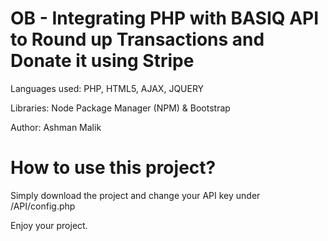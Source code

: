 # OB - Integrating PHP with BASIQ API to Round up Transactions and Donate it using Stripe

Languages used: PHP, HTML5, AJAX, JQUERY 

Libraries: Node Package Manager (NPM) & Bootstrap

Author: Ashman Malik

# How to use this project? 

Simply download the project and change your API key under /API/config.php 

Enjoy your project. 
